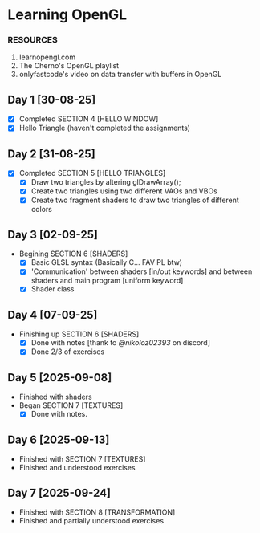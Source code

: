 # Learning OpenGL

### RESOURCES
1. learnopengl.com
2. The Cherno's OpenGL playlist
3. onlyfastcode's video on data transfer with buffers in OpenGL

## Day 1 [30-08-25]
- [X] Completed SECTION 4 [HELLO WINDOW] 
- [x] Hello Triangle (haven't completed the assignments)  

## Day 2 [31-08-25]
- [X] Completed SECTION 5 [HELLO TRIANGLES]
    - [X] Draw two triangles by altering glDrawArray();
    - [X] Create two triangles using two different VAOs and VBOs
    - [X] Create two fragment shaders to draw two triangles of different colors

## Day 3  [02-09-25]
- Begining SECTION 6 [SHADERS]
    - [X] Basic GLSL syntax (Basically C... FAV PL btw)
    - [X] 'Communication' between shaders [in/out keywords] and between shaders and main program [uniform keyword]
    - [X] Shader class
    
## Day 4 [07-09-25]
- Finishing up SECTION 6 [SHADERS]
    - [X] Done with notes [thank to *@nikoloz02393* on discord] 
    - [X] Done 2/3 of exercises

## Day 5 [2025-09-08]
- Finished with shaders
- Began SECTION 7 [TEXTURES]
    - [X] Done with notes.

## Day 6 [2025-09-13]
- Finished with SECTION 7 [TEXTURES]
- Finished and understood exercises

## Day 7 [2025-09-24]
- Finished with SECTION 8 [TRANSFORMATION]
- Finished and partially understood exercises
